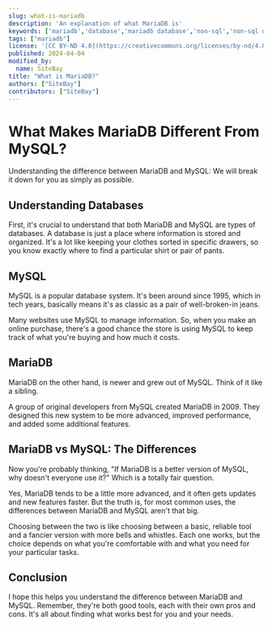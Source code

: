 ```yaml
---
slug: what-is-mariadb
description: 'An explanation of what MariaDB is'
keywords: ['mariadb','database','mariadb database','non-sql','non-sql database']
tags: ["mariadb"]
license: '[CC BY-ND 4.0](https://creativecommons.org/licenses/by-nd/4.0)'
published: 2024-04-04
modified_by:
  name: SiteBay
title: "What is MariaDB?"
authors: ["SiteBay"]
contributors: ["SiteBay"]
---
```


# What Makes MariaDB Different From MySQL?

Understanding the difference between MariaDB and MySQL: We will break it down for you as simply as possible.

## Understanding Databases

First, it's crucial to understand that both MariaDB and MySQL are types of databases. A database is just a place where information is stored and organized. It's a lot like keeping your clothes sorted in specific drawers, so you know exactly where to find a particular shirt or pair of pants.

## MySQL

MySQL is a popular database system. It's been around since 1995, which in tech years, basically means it's as classic as a pair of well-broken-in jeans.

Many websites use MySQL to manage information. So, when you make an online purchase, there's a good chance the store is using MySQL to keep track of what you're buying and how much it costs.

## MariaDB

MariaDB on the other hand, is newer and grew out of MySQL. Think of it like a sibling. 

A group of original developers from MySQL created MariaDB in 2009. They designed this new system to be more advanced, improved performance, and added some additional features. 

## MariaDB vs MySQL: The Differences

Now you're probably thinking, "If MariaDB is a better version of MySQL, why doesn't everyone use it?" Which is a totally fair question.

Yes, MariaDB tends to be a little more advanced, and it often gets updates and new features faster. But the truth is, for most common uses, the differences between MariaDB and MySQL aren't that big. 

Choosing between the two is like choosing between a basic, reliable tool and a fancier version with more bells and whistles. Each one works, but the choice depends on what you're comfortable with and what you need for your particular tasks.

## Conclusion

I hope this helps you understand the difference between MariaDB and MySQL. Remember, they're both good tools, each with their own pros and cons. It's all about finding what works best for you and your needs.